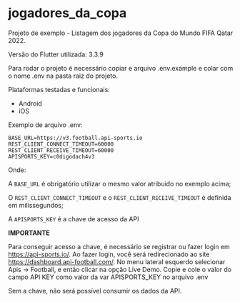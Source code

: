 # jogadores_da_copa

Projeto de exemplo - Listagem dos jogadores da Copa do Mundo FIFA Qatar 2022.

Versão do Flutter utilizada: 3.3.9

Para rodar o projeto é necessário copiar e arquivo .env.example e colar com o nome .env na pasta raiz do projeto. 

Plataformas testadas e funcionais:
- Android
- iOS

Exemplo de arquivo .env:
```
BASE_URL=https://v3.football.api-sports.io
REST_CLIENT_CONNECT_TIMEOUT=60000
REST_CLIENT_RECEIVE_TIMEOUT=60000
APISPORTS_KEY=c0digodach4v3
```
Onde:

A ```BASE_URL``` é obrigatório utilizar o mesmo valor atribuido no exemplo acima;

O ```REST_CLIENT_CONNECT_TIMEOUT``` e o ```REST_CLIENT_RECEIVE_TIMEOUT``` é definida em milissegundos;

A ```APISPORTS_KEY``` é a chave de acesso da API


**IMPORTANTE**

Para conseguir acesso a chave, é necessário se registrar ou fazer login em https://api-sports.io/. Ao fazer login, você será redirecionado ao site https://dashboard.api-football.com/. No menu lateral esquerdo selecionar Apis -> Football, e então
clicar na opção Live Demo. Copie e cole o valor do campo API KEY como valor da var APISPORTS_KEY no arquivo .env

Sem a chave, não será possível consumir os dados da API.
